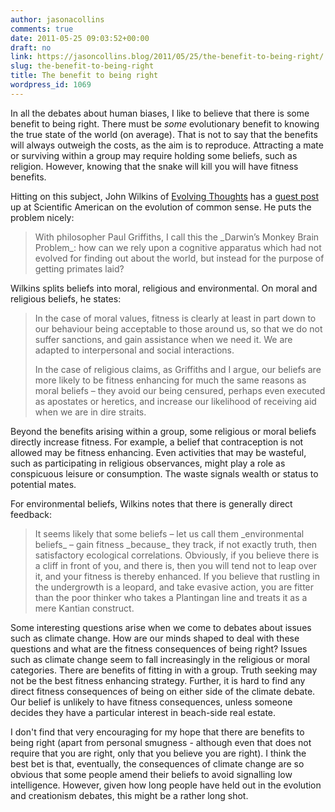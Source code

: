 ```yaml
---
author: jasonacollins
comments: true
date: 2011-05-25 09:03:52+00:00
draft: no
link: https://jasoncollins.blog/2011/05/25/the-benefit-to-being-right/
slug: the-benefit-to-being-right
title: The benefit to being right
wordpress_id: 1069
---
```


In all the debates about human biases, I like to believe that there is some benefit to being right. There must be _some_ evolutionary benefit to knowing the true state of the world (on average). That is not to say that the benefits will always outweigh the costs, as the aim is to reproduce. Attracting a mate or surviving within a group may require holding some beliefs, such as religion. However, knowing that the snake will kill you will have fitness benefits.

Hitting on this subject, John Wilkins of [Evolving Thoughts](http://evolvingthoughts.net/) has a [guest post](http://blogs.scientificamerican.com/guest-blog/2011/05/24/the-evolution-of-common-sense/) up at Scientific American on the evolution of common sense. He puts the problem nicely:


<blockquote>With philosopher Paul Griffiths, I call this the _Darwin’s Monkey Brain Problem_:  how can we rely upon a cognitive apparatus which had not evolved for  finding out about the world, but instead for the purpose of getting  primates laid?</blockquote>


Wilkins splits beliefs into moral, religious and environmental. On moral and religious beliefs, he states:


<blockquote>In the case of moral values, fitness is clearly  at least in part down to our behaviour being acceptable to those around  us, so that we do not suffer sanctions, and gain assistance when we  need it. We are adapted to interpersonal and social interactions.

In the case of religious claims, as Griffiths  and I argue, our beliefs are more likely to be fitness enhancing for  much the same reasons as moral beliefs – they avoid our being censured,  perhaps even executed as apostates or heretics, and increase our  likelihood of receiving aid when we are in dire straits.</blockquote>


Beyond the benefits arising within a group, some religious or moral beliefs directly increase fitness. For example,  a belief that contraception is not allowed may be fitness  enhancing. Even activities that may be wasteful, such as  participating in religious observances, might play a role as conspicuous  leisure or consumption. The waste signals wealth or status to potential mates.

For environmental beliefs, Wilkins notes that there is generally direct feedback:


<blockquote>It seems likely that some beliefs – let us call them _environmental beliefs_ – gain fitness _because_ they track, if not exactly truth, then satisfactory ecological  correlations. Obviously, if you believe there is a cliff in front of  you, and there is, then you will tend not to leap over it, and your  fitness is thereby enhanced. If you believe that rustling in the  undergrowth is a leopard, and take evasive action, you are fitter than  the poor thinker who takes a Plantingan line and treats it as a mere  Kantian construct.</blockquote>


Some interesting questions arise when we come to debates about issues such as climate change. How are our minds shaped to deal with these questions and what are the fitness consequences of being right? Issues such as climate change seem to fall increasingly in the religious or moral categories. There are benefits of fitting in with a group. Truth seeking may not be the best fitness enhancing strategy. Further, it is hard to find any direct fitness consequences of being on either side of the climate debate. Our belief is unlikely to have fitness consequences, unless someone decides they have a particular interest in beach-side real estate.

I don't find that very encouraging for my hope that there are benefits to being right (apart from personal smugness - although even that does not require that you are right, only that you believe you are right). I think the best bet is that, eventually, the consequences of climate change are so obvious that some people amend their beliefs to avoid signalling low  intelligence. However, given how long people have held out in the evolution and creationism debates, this might be a rather long shot.
